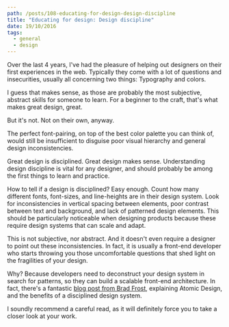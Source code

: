 ```yaml
---
path: /posts/108-educating-for-design-design-discipline
title: "Educating for design: Design discipline"
date: 19/10/2016
tags:
  - general
  - design
---
```


Over the last 4 years, I've had the pleasure of helping out designers on their first experiences in the web. Typically they come with a lot of questions and insecurities, usually all concerning two things: Typography and colors. 

I guess that makes sense, as those are probably the most subjective, abstract skills for someone to learn. For a beginner to the craft, that's what makes great design, great. 

But it's not. Not on their own, anyway.

The perfect font-pairing, on top of the best color palette you can think of, would still be insufficient to disguise poor visual hierarchy and general design inconsistencies. 

Great design is disciplined. Great design makes sense. Understanding design discipline is vital for any designer, and should probably be among the first things to learn and practice. 

How to tell if a design is disciplined? Easy enough. Count how many different fonts, font-sizes, and line-heights are in their design system. Look for inconsistencies in vertical spacing between elements, poor contrast between text and background, and lack of patterned design elements. This should be particularly noticeable when designing products because these require design systems that can scale and adapt. 

This is not subjective, nor abstract. And it doesn't even require a designer to point out these inconsistencies. In fact, it is usually a front-end developer who starts throwing you those uncomfortable questions that shed light on the fragilities of your design. 

Why? Because developers need to deconstruct your design system in search for patterns, so they can build a scalable front-end architecture. In fact, there's a fantastic [blog post from Brad Frost](http://bradfrost.com/blog/post/atomic-web-design/), explaining Atomic Design, and the benefits of a disciplined design system. 

I soundly recommend a careful read, as it will definitely force you to take a closer look at your work.
